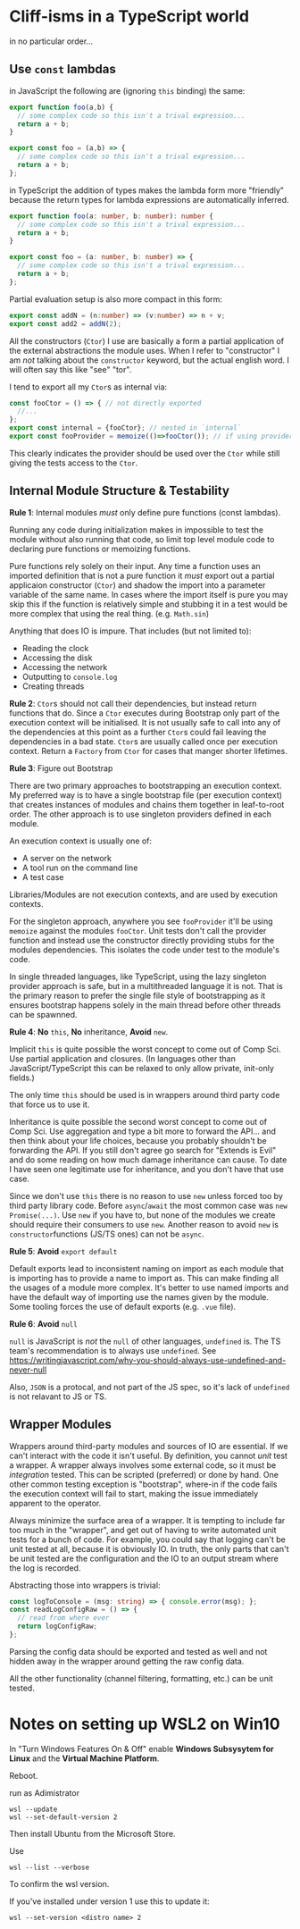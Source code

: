 # Cliff-isms in a TypeScript world

in no particular order...

## Use `const` lambdas

in JavaScript the following are (ignoring `this` binding) the same:

```JavaScript
export function foo(a,b) {
  // some complex code so this isn't a trival expression...
  return a + b;
}

export const foo = (a,b) => {
  // some complex code so this isn't a trival expression...
  return a + b;
};
```

in TypeScript the addition of types makes the lambda form more "friendly" because the return types
for lambda expressions are automatically inferred.

```TypeScript
export function foo(a: number, b: number): number {
  // some complex code so this isn't a trival expression...
  return a + b;
}

export const foo = (a: number, b: number) => {
  // some complex code so this isn't a trival expression...
  return a + b;
};
```

Partial evaluation setup is also more compact in this form:

```TypeScript
export const addN = (n:number) => (v:number) => n + v;
export const add2 = addN(2);
```

All the constructors (`Ctor`) I use are basically a form a partial application of the external abstractions the
module uses. When I refer to "constructor" I am *not* talking about the `constructor` keyword, but the actual
english word. I will often say this like "see" "tor".

I tend to export all my `Ctor`s as internal via:
```TypeScript
const fooCtor = () => { // not directly exported
  //...
};
export const internal = {fooCtor}; // nested in `internal`
export const fooProvider = memoize(()=>fooCtor()); // if using providers... see below.
```

This clearly indicates the provider should be used over the `Ctor` while still giving the tests
access to the `Ctor`.

## Internal Module Structure & Testability

**Rule 1**: Internal modules *must* only define pure functions (const lambdas).

Running any code during initialization makes in impossible to test the module without also running that code, so
limit top level module code to declaring pure functions or memoizing functions.

Pure functions rely solely on their input. Any time a function uses an imported definition that is not a pure
function it *must* export out a partial applicaion constructor (`Ctor`) and shadow the import into a parameter
variable of the same name. In cases where the import itself is pure you may skip this if the function is
relatively simple and stubbing it in a test would be more complex that using the real thing. (e.g. `Math.sin`)

Anything that does IO is impure. That includes (but not limited to):
- Reading the clock
- Accessing the disk
- Accessing the network
- Outputting to `console.log`
- Creating threads

**Rule 2**: `Ctor`s should not call their dependencies, but instead return functions that do. Since a `Ctor` executes
during Bootstrap only part of the execution context will be initialised. It is not usually safe to call into any of
the dependencies at this point as a further `Ctor`s could fail leaving the dependencies in a bad state. `Ctor`s are
usually called once per execution context. Return a `Factory` from `Ctor` for cases that manger shorter lifetimes.

**Rule 3**: Figure out Bootstrap

There are two primary approaches to bootstrapping an execution context. My preferred way is to have a single
bootstrap file (per execution context) that creates instances of modules and chains them together in leaf-to-root
order. The other approach is to use singleton providers defined in each module.

An execution context is usually one of:
- A server on the network
- A tool run on the command line
- A test case

Libraries/Modules are not execution contexts, and are used by execution contexts.

For the singleton approach, anywhere you see `fooProvider` it'll be using `memoize` against the modules `fooCtor`.
Unit tests don't call the provider function and instead use the constructor directly providing stubs for the modules
dependencies. This isolates the code under test to the module's code.

In single threaded languages, like TypeScript, using the lazy singleton provider approach is safe, but in a
multithreaded language it is not. That is the primary reason to prefer the single file style of bootstrapping as
it ensures bootstrap happens solely in the main thread before other threads can be spawnned.

**Rule 4**: **No** `this`, **No** inheritance, **Avoid** `new`.

Implicit `this` is quite possible the worst concept to come out of Comp Sci. Use partial application
and closures. (In languages other than JavaScript/TypeScript this can be relaxed to only allow private, 
init-only fields.)

The only time `this` should be used is in wrappers around third party code that force us to use it.

Inheritance is quite possible the second worst concept to come out of Comp Sci. Use aggregation and type a bit more to
forward the API... and then think about your life choices, because you probably shouldn't be forwarding the API.
If you still don't agree go search for "Extends is Evil" and do some reading on how much damage inheritance
can cause. To date I have seen one legitimate use for inheritance, and you don't have that use case.

Since we don't use `this` there is no reason to use `new` unless forced too by third party library code. Before
`async`/`await` the most common case was `new Promise(...)`. Use `new` if you have to, but none of the modules
we create should require their consumers to use `new`. Another reason to avoid `new` is `constructor`functions
(JS/TS ones) can not be `async`.

**Rule 5**: **Avoid** `export default`

Default exports lead to inconsistent naming on import as each module that is importing has to provide a name
to import as. This can make finding all the usages of a module more complex. It's better to use named imports
and have the default way of importing use the names given by the module. Some tooling forces the use of default
exports (e.g. `.vue` file).

**Rule 6**: **Avoid** `null`

`null` is JavaScript is *not* the `null` of other languages, `undefined` is. The TS team's recommendation is
to always use `undefined`. See https://writingjavascript.com/why-you-should-always-use-undefined-and-never-null

Also, `JSON` is a protocal, and not part of the JS spec, so it's lack of `undefined` is not relavant to JS or TS.

## Wrapper Modules

Wrappers around third-party modules and sources of IO are essential. If we can't interact with the code
it isn't useful. By definition, you cannot *unit* test a wrapper. A wrapper always involves some external
code, so it must be *integration* tested. This can be scripted (preferred) or done by hand. One other common
testing exception is "bootstrap", where-in if the code fails the execution context will fail to start,
making the issue immediately apparent to the operator.

Always minimize the surface area of a wrapper. It is tempting to include far too much in the "wrapper", and get
out of having to write automated unit tests for a bunch of code. For example, you could say that logging can't
be unit tested at all, because it is obviously IO. In truth, the only parts that can't be unit tested are the 
configuration and the IO to an output stream where the log is recorded.

Abstracting those into wrappers is trivial:

```TypeScript
const logToConsole = (msg: string) => { console.error(msg); };
const readLogConfigRaw = () => {
  // read from where ever
  return logConfigRaw;
};
```

Parsing the config data should be exported and tested as well and not hidden away in the wrapper around getting
the raw config data.

All the other functionality (channel filtering, formatting, etc.) can be unit tested.

# Notes on setting up WSL2 on Win10

In "Turn Windows Features On & Off" enable **Windows Subsysytem for Linux** and the **Virtual Machine Platform**. 

Reboot.

run as Adimistrator
```
wsl --update
wsl --set-default-version 2
```

Then install Ubuntu from the Microsoft Store.

Use
```
wsl --list --verbose
```

To confirm the wsl version.

If you've installed under version 1 use this to update it:
```
wsl --set-version <distro name> 2
```


